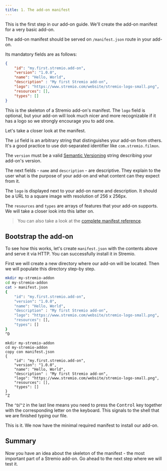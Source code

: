 ```yaml
---
title: 1. The add-on manifest
---
```


This is the first step in our add-on guide. We'll create the add-on manifest for a very basic add-on.

The add-on manifest should be served on `/manifest.json` route in your add-on.

Its mandatory fields are as follows:

```json
{
    "id": "my.first.stremio.add-on",
    "version": "1.0.0",
    "name": "Hello, World",
    "description" : "My first Stremio add-on",
    "logo": "https://www.stremio.com/website/stremio-logo-small.png",
    "resources": [],
    "types": []
}
```

This is the skeleton of a Stremio add-on's manifest. The `logo` field is optional, but your add-on will look much nicer and more recognizable if it has a logo so we strongly encourage you to add one.

Let's take a closer look at the manifest.

The `id` field is an arbitrary string that distinguishes your add-on from others. It's a good practice to use dot-separated identifier like `com.stremio.filmon`.

The `version` must be a valid [Semantic Versioning](https://semver.org/) string describing your add-on's version.

The next fields - `name` and `description` - are descriptive. They explain to the user what is the purpose of your add-on and what content can they expect from it.

The `logo` is displayed next to your add-on name and description. It should be a URL to a square image with resolution of 256 x 256px.

The `resources` and `types` are arrays of features that your add-on supports. We will take a closer look into this latter on.

> You can also take a look at the [complete manifest reference](https://github.com/Stremio/stremio-addon-sdk/blob/master/docs/api/responses/manifest.md).

Bootstrap the add-on
---

To see how this works, let's create `manifest.json` with the contents above and serve it via HTTP. You can successfully install it in Stremio.

First we will create a new directory where our add-on will be located. Then we will populate this directory step-by step.

<!--DOCUSAURUS_CODE_TABS-->
<!--bash-->
```bash
mkdir my-stremio-addon
cd my-stremio-addon
cat > manifest.json
{
    "id": "my.first.stremio.add-on",
    "version": "1.0.0",
    "name": "Hello, World",
    "description" : "My first Stremio add-on",
    "logo": "https://www.stremio.com/website/stremio-logo-small.png",
    "resources": [],
    "types": []
}
^D
```
<!--cmd-->
```batch
mkdir my-stremio-addon
cd my-stremio-addon
copy con manifest.json
{
    "id": "my.first.stremio.add-on",
    "version": "1.0.0",
    "name": "Hello, World",
    "description" : "My first Stremio add-on",
    "logo": "https://www.stremio.com/website/stremio-logo-small.png",
    "resources": [],
    "types": []
}
^Z
```
<!--END_DOCUSAURUS_CODE_TABS-->

The `^D`/`^Z` in the last line means you need to press the <kbd>Control</kbd> key together with the corresponding letter on the keyboard. This signals to the shell that we are finished typing our file.

This is it. We now have the minimal required manifest to install our add-on.

Summary
---

Now you have an idea about the skeleton of the manifest - the most important part of a Stremio add-on. Go ahead to the next step where we will test it.

